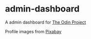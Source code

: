# admin-dashboard

A admin dashboard for [The Odin Project](https://www.theodinproject.com/paths/full-stack-javascript/courses/intermediate-html-and-css/lessons/admin-dashboard)

Profile images from [Pixabay](https://pixabay.com/users/graphicmama-team-2641041/)